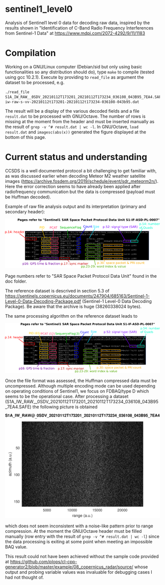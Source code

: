 # sentinel1_level0
  
Analysis of Sentinel1 level 0 data for decoding raw data, inspired by
the results shown in "Identification of C-Band Radio Frequency Interferences 
from Sentinel-1 Data" at https://www.mdpi.com/2072-4292/9/11/1183

<h1>Compilation</h1>
  
Working on a GNU/Linux computer (Debian/sid but only using basic functionalities so any distribution
should do), type ``make`` to compile (tested using gcc 10.2.1). Execute by providing to ``read_file`` 
as argument the dataset to be processed, e.g.
```
./read_file S1A_IW_RAW__0SDV_20210112T173201_20210112T173234_036108_043B95_7EA4.SAFE/s1a-iw-raw-s-vv-20210112t173201-20210112t173234-036108-043b95.dat   
```
The result will be a display of the various decoded fields and a file ``result.dat`` to be 
processed with GNU/Octave. The number of rows is missing at the moment from the header and
must be inserted manually as the result of ``grep -v ^# result.dat | wc -l``. In GNU/Octave,
``load result.dat`` and ``imagesc(abs(x))`` generated the figure displayed at the bottom
of this page.

<h1>Current status and understanding</h1>

CCSDS is a well documented protocol a bit challenging to get familiar with, as
was discussed earlier when decoding Meteor M2 weather satellite images
(https://archive.fosdem.org/2019/schedule/event/sdr_meteorm2n/). Here the error
correction seems to have already been applied after radiofrequency communication but
the data is compressed (payload must be Huffman decoded).

Example of raw file analysis output and its interpretation (primary and secondary header):

<img src="figures/res.png">

Page numbers refer to "SAR Space Packet Protocol Data Unit" found in the doc folder.

The reference dataset is descrived in section 5.3 of https://sentinels.copernicus.eu/documents/247904/685163/Sentinel-1-Level-0-Data-Decoding-Package.pdf (Sentinel-1 Level-0 Data Decoding Package). 
Be aware that the archive is huge (38260338024 bytes).

The same processing algorithm on the reference dataset leads to

<img src="figures/res_ref.png">

Once the file format was assessed, the Huffman compressed data must be uncompressed. 
Although multiple encoding mode can be used depending on operating conditions of 
Sentinel1, we focus on FDBAQ/type D which seems to be the operational case. After 
processing a dataset (S1A_IW_RAW__0SDV_20210112T173201_20210112T173234_036108_043B95_7EA4.SAFE)
the following picture is obtained

<img src="figures/raw_result210214.png">

which does not seem inconsistent with a noise-like pattern prior to range compression. At
the moment the GNU/Octave header must be filled manually (row entry with the result of
``grep -v ^# result.dat | wc -l``) since the data processing is exiting at some point when
meeting an impossible BAQ value.

This result could not have been achieved without the sample code provided at
https://github.com/plops/cl-cpp-generator2/blob/master/example/08_copernicus_radar/source/
whose output and probing variable values was invaluable for debugging cases I had not 
thought of.
